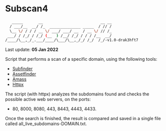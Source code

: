 # Subscan4
```bash
   _____       __                          __ __
  / ___/__  __/ /_  ______________ _____  / // /
  \__ \/ / / / __ \/ ___/ ___/ __  / __ \/ // /_
 ___/ / /_/ / /_/ (__  ) /__/ /_/ / / / /__  __/
/____/\__,_/_.___/____/\___/\__,_/_/ /_/  /_/-v1.0-drak3hft7
```

Last update: **05 Jan 2022**

Script that performs a scan of a specific domain, using the following tools: 
- [Subfinder](https://github.com/projectdiscovery/subfinder/)
- [Assetfinder](https://github.com/tomnomnom/assetfinder)
- [Amass](https://github.com/OWASP/Amass)
- [Httpx](https://github.com/projectdiscovery/httpx/)

The script (with httpx) analyzes the subdomains found and checks the possible active web servers, on the ports: 
- 80, 8000, 8080, 443, 8443, 4443, 4433. 

Once the search is finished, the result is compared and saved in a single file called all_live_subdomains-DOMAIN.txt.
